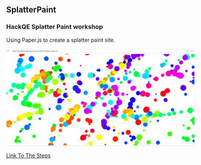 ## SplatterPaint  
### HackQE Splatter Paint workshop  

Using Paper.js to create a splatter paint site.  



![alt text](https://github.com/ParnaChowdhury/splatterpaintparna/blob/441122a761ef979f13763beccafcebf984ebabe8/splatterpaint.png?raw=true)

[Link To The Steps](https://workshops.hackclub.com/splatter_paint/)  
